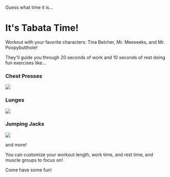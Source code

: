 Guess what time it is...

# It's Tabata Time!

Workout with your favorite characters: Tina Belcher, Mr. Meeseeks, and Mr. Poopybutthole!

They'll guide you through 20 seconds of work and 10 seconds of rest doing fun exercises like...

### Chest Presses
<img src="https://media.giphy.com/media/SUtRTnS36VFpC12IrT/giphy.gif" />

### Lunges
<img src="https://media.giphy.com/media/QWR3SDoEL6ggzL9rub/giphy.gif" />

### Jumping Jacks
<img src="https://media.giphy.com/media/lNWbCKbffqCIzY8RR1/giphy.gif" />

and more!

You can customize your workout length, work time, and rest time, and muscle groups to focus on!

Come have some fun!

